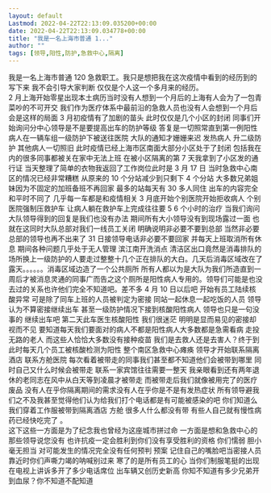 ```yaml
---
layout: default
Lastmod: 2022-04-22T22:13:09.035200+00:00
date: 2022-04-22T22:13:09.034778+00:00
title: "我是一名上海市普通 1..."
author: ""
tags: [领导,阳性,防护,急救中心,隔离]
---
```


我是一名上海市普通 120 急救职工。我只是想把我在这次疫情中看到的经历到的写下来 我不会引导大家判断 仅仅是个人这一个多月来的经历。  
2 月上海开始零星出现本土病历当时没有人想到一个月后的上海有人会为了一包青菜吵的不可开交 我们作为医疗体系中最前沿的急救人员也没有人会想到一个月后会是这样的局面 3 月初疫情有了加剧的苗头 此时仅仅是几个小区的封闭 同事们开始询问分中心领导是不是要提高出车的防护等级 答复是一切照常直到第一例阳性病人在一辆车组一级防护下被送往医院 大队的通知才姗姗来迟 发热病人 升二级防护 其他病人一切照旧 此时疫情已经上海市区南面大部分小区处于了封闭 包括我在内的很多同事都被关在家中无法上班 在被小区隔离的第 7 天我拿到了小区发的通行证 当天整理了简单的衣物我返回了工作岗位此时是 3 月 17 日 当时急救中心南区的情况已经非常糟糕 从原来的 10 个分站减少到只剩下 4 个分站 大多数兄弟姐妹因为不固定的加班备班不再回家 最多的站每天有 30 多人同住 出车的内容完全和平时不同了 几乎每一车都是和疫情相关 3 月底开始个别医院开始拒收病人 个别医院强制压救护车 让病人躺在救护车上完成往往要 5 6 个小时的治疗 当我们询问大队领导得到的回复是我们也没有办法 期间所有大小领导没有到现场露过一面 也就在这同时大队总部对我们一线员工关闭 明确说明非必要不要到总部 当然非必要总部的领导也再不出来了 31 日接领导电话非必要不要回家 并每天上班取消所有休息 期间各种问题几乎处于无人管理 滨江南开洗消点 清洁区出口竟然是消毒排队的场所换上一级防护的人要走过整整十几个正在排队的大白。几天后消毒区域改在了露天。。。。。。消毒区域边造了一个公共厕所 所有人都以为是大队为我们所造直到一周后才被消息灵通的同事广而告之这个厕所是阳性病人专用的。领导们可能是也没去过的关系也许他们完全不知道吧。差不多 4 月 10 日以后吧 开始有员工陆续核酸异常 可是除了同车上班的人员被判定为密接 同站一起休息一起吃饭的人员 领导认为不算密接继续出车 甚至一级防护情况下接到核酸阳性病人 领导也只是一句没事的 继续出车吧 第二天此车医生核酸阳性 我们很迷茫 明明是显而易见的密接却视而不见 要知道每天我们要面对的病人不都是阳性病人大多数都是急需看病 走投无路的老人 而这些人恰恰大多数没有接种疫苗 我们是去救人还是去害人？终于到此时每天几个员工被核酸检测为阳性 整个南区急救中心瘫痪 领导才开始联系隔离酒店 联系方舱医院 每次看着被带走的同事我们甚至都不知道他们会被带到哪里 同时自己又什么时候会被带走 联系一家宾馆往往需要一整天 我亲眼看到还有两年退休的老同志在风中从白天等到凌晨才被带走 而被带走后我们就像被用完了的医疗废品 没有人在乎你隔离期间的需求没有人在乎你是不是有发热症状 所有领导避我们之不及我甚至觉得他们认为给我们打个电话都是有可能被感染的吧 你们知道么 我们穿着工作服被带到隔离酒店 方舱 很多人什么都没有带 有些人自己就有慢性病 药已经快吃完了 。  
这下这些一方面是为了纪念我也曾经为这座城市拼过命 一方面是想和急救中心的那些领导说您没有 也许抗疫一定会胜利到你们没有享受胜利的资格 你们懦弱 胆小 毫无担当 对可能发生的情况完全没有任何预判 预案 记住自己的嘴脸吧当密接人员靠近时你们声嘶力竭的呐喊别过来 寒了的是所有员工的心 当你们制服笔挺的出现在电视上讲诉多开了多少电话席位 出车辆又创历史新高 你知不知道有多少兄弟开到血尿？你不知道不配知道

